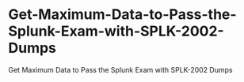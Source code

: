 # Get-Maximum-Data-to-Pass-the-Splunk-Exam-with-SPLK-2002-Dumps
Get Maximum Data to Pass the Splunk Exam with SPLK-2002 Dumps
